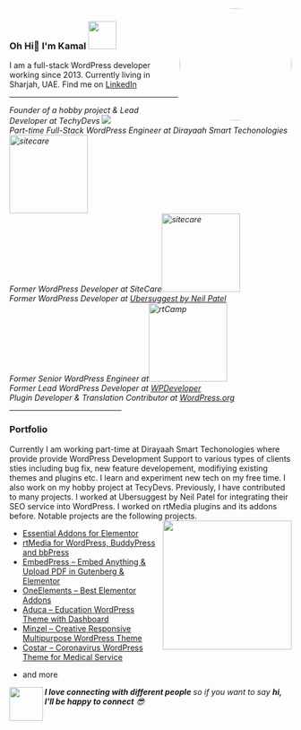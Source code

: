 <img align='right' src="https://kamalahmed.me/assets/img/kamal.png" width="200" style="border-radius:50%;">

### Oh Hi👋  I'm Kamal <img src="https://media.giphy.com/media/mGcNjsfWAjY5AEZNw6/giphy.gif" width="50">
<p>I am a full-stack WordPress developer working since 2013. Currently living in Sharjah, UAE. Find me on <a target="_blank" href="https://www.linkedin.com/in/kamalahmedpms/">LinkedIn</a>
<hr>
<p>
<em>
Founder of a hobby project & Lead Developer at TechyDevs <a target="_blank" href="https://techydevs.com"><img src="https://techydevs.com/wp-content/themes/techydevs/assets/images/logo@2x.png" style="max-width:140px;"></a>
<br/>
Part-time Full-Stack WordPress Engineer at Dirayaah Smart Techonologies <a target="_blank" href="https://dirayaah.com/"><img src="https://dirayaah.com/wp-content/uploads/2022/07/Dirayah-Logo-English-850x290-white-300x101.png.webp" width="140" alt="sitecare"></a>
<br/>
Former WordPress Developer at SiteCare<a target="_blank" href="https://sitecare.com/"><img src="https://sitecare.com/wp-content/uploads/2022/09/sitecare-logo-2a.png" width="140" alt="sitecare"></a>
<br/>
Former WordPress Developer at <a target="_blank" href="https://https://neilpatel.com/ubersuggest">Ubersuggest by Neil Patel</a>
<br/>
Former Senior WordPress Engineer at<a target="_blank" href="https://rtcamp.com/"><img src="https://cdn.rtcamp.com/wp-content/uploads/2020/11/site-logo-white.svg" width="140" alt="rtCamp"></a>
<br/>
Former Lead WordPress Developer at <a target="_blank" href="https://wpdeveloper.com/">WPDeveloper</a>
<br/>
Plugin Developer & Translation Contributor at <a target="_blank" href="https://profiles.wordpress.org/kamalahmed/">WordPress.org</a> 
<br/>
</em>
</p>
<hr style="max-width:200px;">

### Portfolio
<p>
Currently I am working part-time at Dirayaah Smart Techonologies where provide provide WordPress Development Support to various types of clients sties including bug fix, new feature developement, modifiying existing themes and plugins etc. I learn and experiment new tech on my free time. I also work on my hobby project at TecyDevs. 
Previously, I have contributed to many projects. I worked at Ubersuggest by Neil Patel for integrating their SEO service into WordPress. I worked on rtMedia plugins and its addons before. Notable projects are the following projects.
<img align='right' src="https://media.giphy.com/media/u2pmTWUi0MXjyrMaVj/giphy.gif" width="230">

<ul>
    <li><a target="_blank" href="https://github.com/WPDevelopers/essential-addons-for-elementor-lite/graphs/contributors">Essential Addons for Elementor</a></li>
    <li><a target="_blank" href="https://wordpress.org/plugins/buddypress-media/">rtMedia for WordPress, BuddyPress and bbPress
</a></li>
<li><a target="_blank" href="https://wordpress.org/plugins/embedpress/">EmbedPress – Embed Anything & Upload PDF in Gutenberg & Elementor
</a></li>
    <li><a target="_blank" href="https://wordpress.org/plugins/oneelements-ultimate-addons-for-elementor">OneElements – Best Elementor Addons
</a></li>
<li><a target="_blank" href="https://techydevs.com/downloads/aduca-education-wordpress-theme-with-dashboard/">Aduca – Education WordPress Theme with Dashboard
</a></li>
    <li><a target="_blank" href="https://techydevs.com/downloads/minzel-creative-responsive-multipurpose-wordpress-theme/">Minzel – Creative Responsive Multipurpose WordPress Theme
</a></li>
<li><a target="_blank" href="https://techydevs.com/downloads/costar-coronavirus-wordpress-theme-for-medical-service/">Costar – Coronavirus WordPress Theme for Medical Service

</a></li>
<li>and more</li>
    </ul>

</p>

<img align="left" src="https://media.giphy.com/media/LnQjpWaON8nhr21vNW/giphy.gif" width="60"> <em><b>I love connecting with different people</b> so if you want to say <b>hi, I'll be happy to connect</b> 😎</em>
